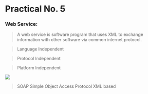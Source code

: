 # Practical No. 5

### Web Service: 
> A web service is software program that uses XML to exchange information with other software via common internet protocol.

> Language Independent

> Protocol Independent

> Platform Independent

<img src="https://www.c-sharpcorner.com/UploadFile/e95fe7/using-web-services-in-Asp-Net/Images/Web-Service-2.jpg"/>

> SOAP Simple Object Access Protocol XML based
